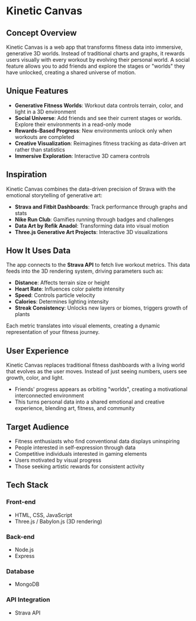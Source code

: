 # Kinetic Canvas

## Concept Overview

Kinetic Canvas is a web app that transforms fitness data into immersive, generative 3D worlds. Instead of traditional charts and graphs, it rewards users visually with every workout by evolving their personal world. A social feature allows you to add friends and explore the stages or "worlds" they have unlocked, creating a shared universe of motion.

## Unique Features

- **Generative Fitness Worlds**: Workout data controls terrain, color, and light in a 3D environment
- **Social Universe**: Add friends and see their current stages or worlds. Explore their environments in a read-only mode
- **Rewards-Based Progress**: New environments unlock only when workouts are completed
- **Creative Visualization**: Reimagines fitness tracking as data-driven art rather than statistics
- **Immersive Exploration**: Interactive 3D camera controls

## Inspiration

Kinetic Canvas combines the data-driven precision of Strava with the emotional storytelling of generative art:

- **Strava and Fitbit Dashboards**: Track performance through graphs and stats
- **Nike Run Club**: Gamifies running through badges and challenges
- **Data Art by Refik Anadol**: Transforming data into visual motion
- **Three.js Generative Art Projects**: Interactive 3D visualizations

## How It Uses Data

The app connects to the **Strava API** to fetch live workout metrics. This data feeds into the 3D rendering system, driving parameters such as:

- **Distance**: Affects terrain size or height
- **Heart Rate**: Influences color palette intensity
- **Speed**: Controls particle velocity
- **Calories**: Determines lighting intensity
- **Streak Consistency**: Unlocks new layers or biomes, triggers growth of plants

Each metric translates into visual elements, creating a dynamic representation of your fitness journey.

## User Experience

Kinetic Canvas replaces traditional fitness dashboards with a living world that evolves as the user moves. Instead of just seeing numbers, users see growth, color, and light.

- Friends' progress appears as orbiting "worlds", creating a motivational interconnected environment
- This turns personal data into a shared emotional and creative experience, blending art, fitness, and community

## Target Audience

- Fitness enthusiasts who find conventional data displays uninspiring
- People interested in self-expression through data
- Competitive individuals interested in gaming elements
- Users motivated by visual progress
- Those seeking artistic rewards for consistent activity

## Tech Stack

### Front-end
- HTML, CSS, JavaScript
- Three.js / Babylon.js (3D rendering)

### Back-end
- Node.js
- Express

### Database
- MongoDB

### API Integration
- Strava API



